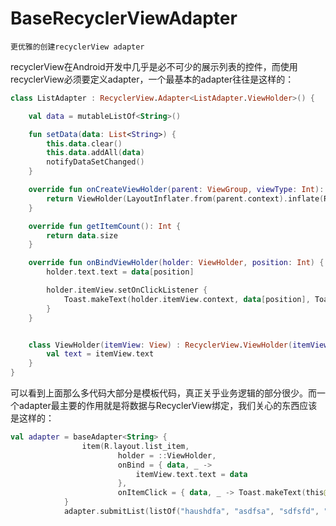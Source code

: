 # BaseRecyclerViewAdapter

    更优雅的创建recyclerView adapter

recyclerView在Android开发中几乎是必不可少的展示列表的控件，而使用recyclerView必须要定义adapter，一个最基本的adapter往往是这样的：

```kotlin
class ListAdapter : RecyclerView.Adapter<ListAdapter.ViewHolder>() {

    val data = mutableListOf<String>()

    fun setData(data: List<String>) {
        this.data.clear()
        this.data.addAll(data)
        notifyDataSetChanged()
    }

    override fun onCreateViewHolder(parent: ViewGroup, viewType: Int): ViewHolder {
        return ViewHolder(LayoutInflater.from(parent.context).inflate(R.layout.list_item, parent, false))
    }

    override fun getItemCount(): Int {
        return data.size
    }

    override fun onBindViewHolder(holder: ViewHolder, position: Int) {
        holder.text.text = data[position]

        holder.itemView.setOnClickListener {
            Toast.makeText(holder.itemView.context, data[position], Toast.LENGTH_SHORT).show()
        }
    }


    class ViewHolder(itemView: View) : RecyclerView.ViewHolder(itemView) {
        val text = itemView.text
    }
}
```
可以看到上面那么多代码大部分是模板代码，真正关乎业务逻辑的部分很少。而一个adapter最主要的作用就是将数据与RecyclerView绑定，我们关心的东西应该是这样的：
```kotlin
val adapter = baseAdapter<String> {
                item(R.layout.list_item,
                        holder = ::ViewHolder,
                        onBind = { data, _ ->
                            itemView.text.text = data
                        },
                        onItemClick = { data, _ -> Toast.makeText(this@MainActivity, data, Toast.LENGTH_SHORT).show() })
            }
            adapter.submitList(listOf("haushdfa", "asdfsa", "sdfsfd", "sdfs", "sdfsf"))
        
```
